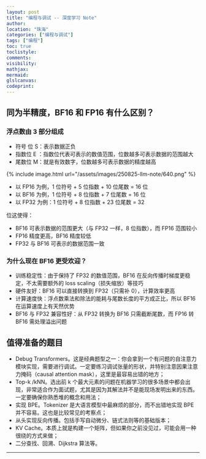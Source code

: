 ```yaml
---
layout: post
title: "编程与调试 -- 深度学习 Note"
author:
location: "珠海"
categories: ["编程与调试"]
tags: ["编程"]
toc: true
toclistyle:
comments:
visibility:
mathjax:
mermaid:
glslcanvas:
codeprint:
---
```



## 同为半精度，BF16 和 FP16 有什么区别？


### 浮点数由 3 部分组成

* 符号 位 S：表示数据正负
* 指数位 E ：指数位代表可表示的数值范围，位数越多可表示数据的范围越大
* 尾数位 M：就是有效数字，位数越多可表示数据的精度越高

{% include image.html url="/assets/images/250825-llm-note/640.png" %}

* 以 FP16 为例，1 位符号 + 5 位指数 + 10 位尾数 = 16 位
* 以 BF16 为例，1 位符号 + 8 位指数 + 7 位尾数 = 16 位
* 以 FP32 为例：1 位符号 + 8 位指数 + 23 位尾数 = 32

位这使得：

* BF16 可表示数据的范围更大（与 FP32 一样，8 位指数），而 FP16 范围较小
* FP16 精度更高，BF16 精度较低
* FP32 与 BF16 可表示的数据范围一致


### 为什么现在 BF16 更受欢迎？

* 训练稳定性：由于保持了 FP32 的数值范围，BF16 在反向传播时梯度更稳定，不太需要额外的 loss scaling（损失缩放）等技巧
* 硬件友好：BF16 可以直接转换到 FP32（只需补 0），计算效率更高
* 计算速度快：浮点数乘法和除法的能耗与尾数长度的平方成正比，所以 BF16 在运算速度上有天然优势
* BF16 与 FP32 兼容性好：从 FP32 转换为 BF16 只需截断尾数，而 FP16 转 BF16 需处理溢出问题


## 值得准备的题目

* Debug Transformers。这是经典题型之一：你会拿到一个有问题的自注意力模块实现，需要进行调试。一定要练习调试张量的形状，并特别注意因果注意力掩码（causal attention mask），这里是最容易出错的地方；
* Top-k /kNN。选出前 k 个最大元素的问题在机器学习的很多场景中都会出现，非常适合作为面试题，尤其是因为其解法并不是能现场发明出来的东西。一定要确保你熟悉堆的概念和用法；
* 实现 BPE。Tokenizer 是大语言模型中最麻烦的部分，而不出错地实现 BPE 并不容易。这也是比较常见的考察点；
* 从头实现反向传播。包括手写自动微分、链式法则等的基础版本；
* KV Cache。本质上就是构建一个矩阵，但如果你之前没见过，可能会用一种很绕的方式来做；
* 二分查找、回溯、Dijkstra 算法等。



<hr class='reviewline'/>
<p class='reviewtip'><script type='text/javascript' src='{% include relref.html url="/assets/reviewjs/blogs/2025-08-25-llm-note.md.js" %}'></script></p>
